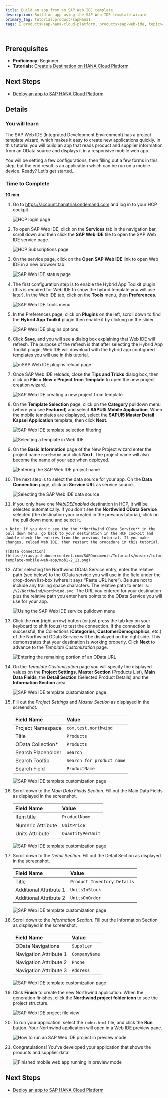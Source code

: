 ```yaml
---
title: Build an app from an SAP Web IDE template 
description: Build an app using the SAP Web IDE template wizard
primary_tag: tutorial:product/sapHana1
tags: [ products>sap-hana-cloud-platform, products>sap-web-ide, topic>cloud, topic>html5, topic>mobile, topic>odata, topic>sapui5, tutorial>beginner, tutorial>t1 ]

---
```

## Prerequisites
 - **Proficiency:** Beginner
 - **Tutorials:** [Create a Destination on HANA Cloud Platform](http://go.sap.com/developer/tutorials/hcp-create-destination.html)

## Next Steps
 - [Deploy an app to SAP HANA Cloud Platform](http://go.sap.com/developer/tutorials/hcp-deploy-mobile-web-app.html)

## Details

### You will learn
The SAP Web IDE (Integrated Development Environment) has a project template wizard, which makes it easy to create new applications quickly. In this tutorial you will build an app that reads product and supplier information from an OData source and displays it in a responsive mobile web app.

You will be setting a few configurations, then filling out a few forms in this step, but the end result is an application which can be run on a mobile device.  Ready?  Let's get started...

### Time to Complete
**10 min**
 

1. Go to <https://account.hanatrial.ondemand.com> and log in to your HCP cockpit.

    ![HCP login page](https://raw.githubusercontent.com/SAPDocuments/Tutorials/master/tutorials/hcp-template-mobile-web-app/mob1-2_1.png)

2. To open SAP Web IDE, click on the **Services** tab in the navigation bar, scroll down and then click the **SAP Web IDE** tile to open the SAP Web IDE service page.

    ![HCP Subscriptions page](https://raw.githubusercontent.com/SAPDocuments/Tutorials/master/tutorials/hcp-template-mobile-web-app/mob1-2_2.png)

3. On the service page, click on the **Open SAP Web IDE** link to open Web IDE in a new browser tab.

    ![SAP Web IDE status page](https://raw.githubusercontent.com/SAPDocuments/Tutorials/master/tutorials/hcp-template-mobile-web-app/mob1-2_3.png)

4. The first configuration step is to enable the Hybrid App Toolkit plugin (this is required for Web IDE to show the hybrid template you will use later). In the Web IDE tab, click on the **Tools** menu, then **Preferences**.

    ![SAP Web IDE Tools menu](https://raw.githubusercontent.com/SAPDocuments/Tutorials/master/tutorials/hcp-template-mobile-web-app/mob1-2_4.png)

5. In the Preferences page, click on **Plugins** on the left, scroll down to find the **Hybrid App Toolkit** plugin then enable it by clicking on the slider.

    ![SAP Web IDE plugins options](https://raw.githubusercontent.com/SAPDocuments/Tutorials/master/tutorials/hcp-template-mobile-web-app/mob1-2_5.png)

6. Click **Save**, and you will see a dialog box explaining that Web IDE will refresh. The purpose of the refresh is that after selecting the Hybrid App Toolkit plugin, Web IDE will download with the hybrid app configured templates you will use in this tutorial.

    ![mSAP Web IDE plugins reload page](https://raw.githubusercontent.com/SAPDocuments/Tutorials/master/tutorials/hcp-template-mobile-web-app/mob1-2_6.png)

7. Once SAP Web IDE reloads, close the **Tips and Tricks** dialog box, then click on **File > New > Project from Template** to open the new project creation wizard.

    ![SAP Web IDE creating a new project from template](https://raw.githubusercontent.com/SAPDocuments/Tutorials/master/tutorials/hcp-template-mobile-web-app/mob1-2_7.png)

8. On the **Template Selection** page, click on the **Category** pulldown menu (where you see **Featured**) and select **SAPUI5 Mobile Application**. When the mobile templates are displayed, select the **SAPUI5 Master Detail Kapsel Application** template, then click **Next**.

    ![SAP Web IDE template selection filtering](https://raw.githubusercontent.com/SAPDocuments/Tutorials/master/tutorials/hcp-template-mobile-web-app/mob1-2_8a.png)

    ![Selecting a template in Web IDE](https://raw.githubusercontent.com/SAPDocuments/Tutorials/master/tutorials/hcp-template-mobile-web-app/mob1-2_8b.png)

9. On the **Basic Information** page of the New Project wizard enter the project name `northwind` and click **Next**. The project name will also become the name of your app when deployed.

    ![Entering the SAP Web IDE project name](https://raw.githubusercontent.com/SAPDocuments/Tutorials/master/tutorials/hcp-template-mobile-web-app/mob1-2_9.png)

10. The next step is to select the data source for your app. On the **Data Connection** page, click on **Service URL** as service source.

    ![Selecting the SAP Web IDE data source](https://raw.githubusercontent.com/SAPDocuments/Tutorials/master/tutorials/hcp-template-mobile-web-app/mob1-2_10.png)

11.  If you only have one *WebIDEEnabled* destination in HCP, it will be selected automatically. If you don't see the **Northwind OData Service** selected (the destination your created in the previous tutorial), click on the pull down menu and select it.

    > Note: If you don't see the the **Northwind OData Service** in the pull down menu, go back to your destination in the HCP cockpit and double-check the entries from the previous tutorial. If you make changes, reload Web IDE, then restart the procedure in this tutorial.

    ![Data connection](https://raw.githubusercontent.com/SAPDocuments/Tutorials/master/tutorials/hcp-template-mobile-web-app/mob1-2_11.png)

12. After selecting the Northwind OData Service entry, enter the relative path (see below) to the OData service you will use in the field under the drop-down list-box (where it says “Paste URL here”). Be sure not to include any trailing space characters. The relative path to enter is: `/V2/Northwind/Northwind.svc`. The URL you entered for your destination plus the relative path you enter here points to the OData Service you will use for your app.

    ![Using the SAP Web IDE service pulldown menu](https://raw.githubusercontent.com/SAPDocuments/Tutorials/master/tutorials/hcp-template-mobile-web-app/mob1-2_12.png)

13. Click the **run** (right arrow) button (or just press the tab key on your keyboard to shift focus) to test the connection. If the connection is successful, the Collections (**Categories**, **CustomerDemographics**, etc.) of the Northwind OData Service will be displayed on the right side. This demonstrates that your destination is working properly. Click **Next** to advance to the *Template Customization* page.

    ![Entering the remaining portion of an OData URL](https://raw.githubusercontent.com/SAPDocuments/Tutorials/master/tutorials/hcp-template-mobile-web-app/mob1-2_13.png)

14. On the *Template Customization* page you will specify the displayed values on the **Project Settings**, **Master Section** (Products List), **Main Data Fields**, the **Detail Section** (Selected Product Details) and the **Information Section** area.

    ![SAP Web IDE template customization page](https://raw.githubusercontent.com/SAPDocuments/Tutorials/master/tutorials/hcp-template-mobile-web-app/mob1-2_14.png)

15. Fill out the *Project Settings* and *Master Section* as displayed in the screenshot.

    Field Name                  |  Value
    :---------------------------| :-------------
    Project Namespace           | `com.test.northwind`
    Title                       | `Products`
    OData Collection*           | `Products`
    Search Placeholder          | `Search `
    Search Tooltip              | `Search for product name`
    Search Field                | `ProductName`

    ![SAP Web IDE template customization page](https://raw.githubusercontent.com/SAPDocuments/Tutorials/master/tutorials/hcp-template-mobile-web-app/mob1-2_15.png)

16. Scroll down to the *Main Data Fields Section*. Fill out the Main Data Fields as displayed in the screenshot.

    Field Name          |  Value
    :-------------------| :-------------
    Item title          | `ProductName`
    Numeric Attribute   | `UnitPrice`
    Units Attribute     | `QuantityPerUnit`

    ![SAP Web IDE template customization page](https://raw.githubusercontent.com/SAPDocuments/Tutorials/master/tutorials/hcp-template-mobile-web-app/mob1-2_16.png)

17. Scroll down to the *Detail Section*. Fill out the Detail Section as displayed in the screenshot.

    Field Name              |  Value
    :-----------------------| :-------------
    Title                   | `Product Inventory Details`
    Additional Attribute 1  | `UnitsInStock`
    Additional Attribute 2  | `UnitsOnOrder`

    ![SAP Web IDE template customization page](https://raw.githubusercontent.com/SAPDocuments/Tutorials/master/tutorials/hcp-template-mobile-web-app/mob1-2_17.png)

18. Scroll down to the *Information Section*. Fill out the Information Section as displayed in the screenshot.

    Field Name              |  Value
    :-----------------------| :-------------
    OData Navigations       | `Supplier`
    Navigation Attribute 1  | `CompanyName`
    Navigation Attribute 2  | `Phone`
    Navigation Attribute 3  | `Address`

    ![SAP Web IDE template customization page](https://raw.githubusercontent.com/SAPDocuments/Tutorials/master/tutorials/hcp-template-mobile-web-app/mob1-2_18.png)

19. Click **Finish** to create the new Northwind application. When the generation finishes, click the **Northwind project folder icon** to see the project structure.

    ![SAP Web IDE project file view](https://raw.githubusercontent.com/SAPDocuments/Tutorials/master/tutorials/hcp-template-mobile-web-app/mob1-2_19.png)

20. To run your application, select the `index.html` file, and click the **Run** button. Your Northwind application will open in a Web IDE preview pane.

    ![How to run an SAP Web IDE project in preview mode](https://raw.githubusercontent.com/SAPDocuments/Tutorials/master/tutorials/hcp-template-mobile-web-app/mob1-2_20.png)

21. Congratulations! You’ve developed your application that shows the products and supplier data!


    ![Finished mobile web app running in preview mode](https://raw.githubusercontent.com/SAPDocuments/Tutorials/master/tutorials/hcp-template-mobile-web-app/mob1-2_21.png)

## Next Steps
 - [Deploy an app to SAP HANA Cloud Platform](http://go.sap.com/developer/tutorials/hcp-deploy-mobile-web-app.html)
